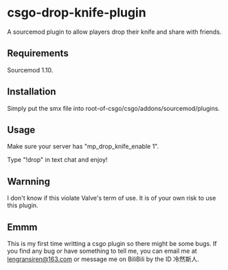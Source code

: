 # csgo-drop-knife-plugin
A sourcemod plugin to allow players drop their knife and share with friends.

## Requirements

Sourcemod 1.10.

## Installation

Simply put the smx file into root-of-csgo/csgo/addons/sourcemod/plugins.

## Usage

Make sure your server has "mp\_drop\_knife\_enable 1".

Type "!drop" in text chat and enjoy!

## Warnning

I don't know if this violate Valve's term of use. It is of your own risk to use this plugin.

## Emmm

This is my first time writting a csgo plugin so there might be some bugs. If you find any bug or have something to tell me, you can email me at lengransiren@163.com or message me on BiliBili by the ID 冷然斯人.
